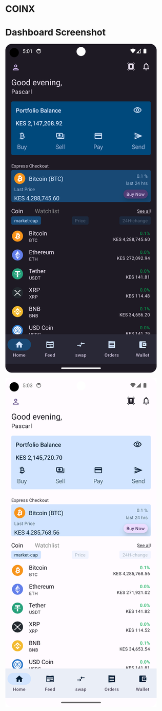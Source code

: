 # COINX 
# Dashboard Screenshot
![Dark mode](https://github.com/Dev-Pasaka/COINX/blob/maIn/app/src/main/java/online/pascarl/coinx/app_screenshots/Screenshot_dark_mode.png)

![light mode](https://github.com/Dev-Pasaka/COINX/blob/maIn/app/src/main/java/online/pascarl/coinx/app_screenshots/Screenshot_light_mode.png)
